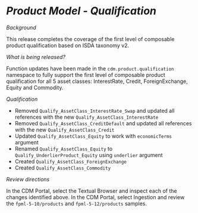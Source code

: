 # *Product Model - Qualification*

_Background_

This release completes the coverage of the first level of composable product qualification based on ISDA taxonomy v2.

_What is being released?_

Function updates have been made in the `cdm.product.qualification` namespace to fully support the first level of composable product qualification for all 5 asset classes: InterestRate, Credit, ForeignExchange, Equity and Commodity.

_Qualification_

- Removed `Qualify_AssetClass_InterestRate_Swap` and updated all references with the new `Qualify_AssetClass_InterestRate`
- Removed `Qualify_AssetClass_CreditDefault` and updated all references with the new `Qualify_AssetClass_Credit`
- Updated `Qualify_AssetClass_Equity` to work with `economicTerms` argument
- Renamed `Qualify_AssetClass_Equity` to `Qualify_UnderlierProduct_Equity` using `underlier` argument
- Created `Qualify_AssetClass_ForeignExchange`
- Created `Qualify_AssetClass_Commodity`

_Review directions_

In the CDM Portal, select the Textual Browser and inspect each of the changes identified above.
In the CDM Portal, select Ingestion and review the `fpml-5-10/products` and `fpml-5-12/products` samples.